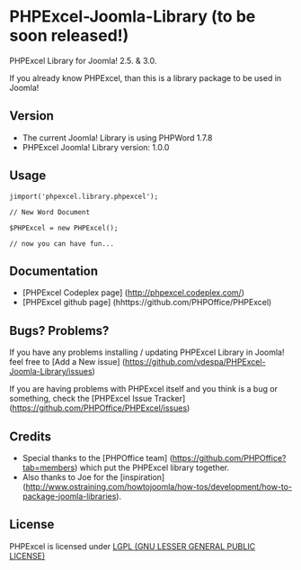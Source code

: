 PHPExcel-Joomla-Library (to be soon released!)
=======================

PHPExcel Library for Joomla! 2.5. &amp; 3.0. 

If you already know PHPExcel, than this is a library package to be used in Joomla!

Version
-------

* The current Joomla! Library is using PHPWord 1.7.8
* PHPExcel Joomla! Library version: 1.0.0

Usage
-----

`jimport('phpexcel.library.phpexcel');  `

`// New Word Document  `

`$PHPExcel = new PHPExcel();  `

`// now you can have fun...  `

Documentation
-------------

* [PHPExcel Codeplex page] (http://phpexcel.codeplex.com/)
* [PHPExcel github page] (hhttps://github.com/PHPOffice/PHPExcel)

Bugs? Problems?
---------------

If you have any problems installing / updating PHPExcel Library in Joomla! feel free to [Add a New issue] (https://github.com/vdespa/PHPExcel-Joomla-Library/issues)

If you are having problems with PHPExcel itself and you think is a bug or something, check the [PHPExcel Issue Tracker] (https://github.com/PHPOffice/PHPExcel/issues)

Credits
-------

* Special thanks to the [PHPOffice team] (https://github.com/PHPOffice?tab=members) which put the PHPExcel library together.
* Also thanks to Joe for the [inspiration] (http://www.ostraining.com/howtojoomla/how-tos/development/how-to-package-joomla-libraries).


License
-------
PHPExcel is licensed under [LGPL (GNU LESSER GENERAL PUBLIC LICENSE)](https://github.com/PHPOffice/PHPExcel/blob/master/license.md)

